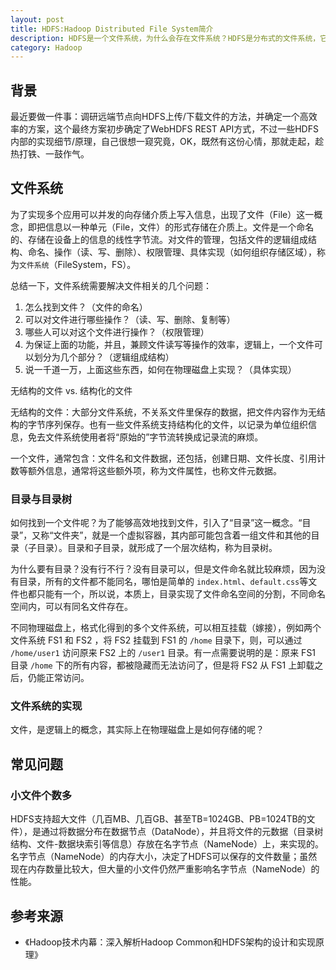 ```yaml
---
layout: post
title: HDFS:Hadoop Distributed File System简介
description: HDFS是一个文件系统，为什么会存在文件系统？HDFS是分布式的文件系统，它又有什么特别的实现机制吗？
category: Hadoop
---
```


## 背景

最近要做一件事：调研远端节点向HDFS上传/下载文件的方法，并确定一个高效率的方案，这个最终方案初步确定了WebHDFS REST API方式，不过一些HDFS内部的实现细节/原理，自己很想一窥究竟，OK，既然有这份心情，那就走起，趁热打铁、一鼓作气。

## 文件系统

为了实现多个应用可以并发的向存储介质上写入信息，出现了文件（File）这一概念，即把信息以一种单元（File，文件）的形式存储在介质上。文件是一个命名的、存储在设备上的信息的线性字节流。对文件的管理，包括文件的逻辑组成结构、命名、操作（读、写、删除）、权限管理、具体实现（如何组织存储区域），称为`文件系统`（FileSystem，FS）。

总结一下，文件系统需要解决文件相关的几个问题：

1. 怎么找到文件？（文件的命名）
2. 可以对文件进行哪些操作？（读、写、删除、复制等）
3. 哪些人可以对这个文件进行操作？（权限管理）
4. 为保证上面的功能，并且，兼顾文件读写等操作的效率，逻辑上，一个文件可以划分为几个部分？（逻辑组成结构）
5. 说一千道一万，上面这些东西，如何在物理磁盘上实现？（具体实现）

无结构的文件 vs. 结构化的文件

无结构的文件：大部分文件系统，不关系文件里保存的数据，把文件内容作为无结构的字节序列保存。也有一些文件系统支持结构化的文件，以记录为单位组织信息，免去文件系统使用者将“原始的”字节流转换成记录流的麻烦。

一个文件，通常包含：文件名和文件数据，还包括，创建日期、文件长度、引用计数等额外信息，通常将这些额外项，称为文件属性，也称文件元数据。

### 目录与目录树

如何找到一个文件呢？为了能够高效地找到文件，引入了“目录”这一概念。“目录”，又称“文件夹”，就是一个虚拟容器，其内部可能包含着一组文件和其他的目录（子目录）。目录和子目录，就形成了一个层次结构，称为目录树。

为什么要有目录？没有行不行？没有目录可以，但是文件命名就比较麻烦，因为没有目录，所有的文件都不能同名，哪怕是简单的 `index.html`、`default.css`等文件也都只能有一个，所以说，本质上，目录实现了文件命名空间的分割，不同命名空间内，可以有同名文件存在。

不同物理磁盘上，格式化得到的多个文件系统，可以相互挂载（嫁接），例如两个文件系统 FS1 和 FS2 ，将 FS2 挂载到 FS1 的 `/home` 目录下，则，可以通过 `/home/user1`
访问原来 FS2 上的 `/user1` 目录。有一点需要说明的是：原来 FS1 目录 `/home` 下的所有内容，都被隐藏而无法访问了，但是将 FS2 从 FS1 上卸载之后，仍能正常访问。

### 文件系统的实现

文件，是逻辑上的概念，其实际上在物理磁盘上是如何存储的呢？


## 常见问题

### 小文件个数多

HDFS支持超大文件（几百MB、几百GB、甚至TB=1024GB、PB=1024TB的文件），是通过将数据分布在数据节点（DataNode），并且将文件的元数据（目录树结构、文件-数据块索引等信息）存放在名字节点（NameNode）上，来实现的。名字节点（NameNode）的内存大小，决定了HDFS可以保存的文件数量；虽然现在内存数量比较大，但大量的小文件仍然严重影响名字节点（NameNode）的性能。


## 参考来源

* 《Hadoop技术内幕：深入解析Hadoop Common和HDFS架构的设计和实现原理》

[NingG]:    http://ningg.github.com  "NingG"
